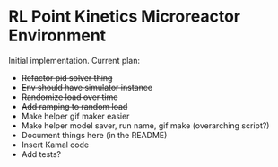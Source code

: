 # RL Point Kinetics Microreactor Environment

Initial implementation. Current plan:
- ~~Refactor pid solver thing~~
- ~~Env should have simulator instance~~
- ~~Randomize load over time~~
- ~~Add ramping to random load~~
- Make helper gif maker easier
- Make helper model saver, run name, gif make (overarching script?)
- Document things here (in the README)
- Insert Kamal code
- Add tests?